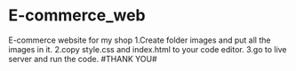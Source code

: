 # E-commerce_web
E-commerce website for my shop
1.Create folder images and put all the images in it.
2.copy style.css and index.html to your code editor.
3.go to live server and run the code.
#THANK YOU#
